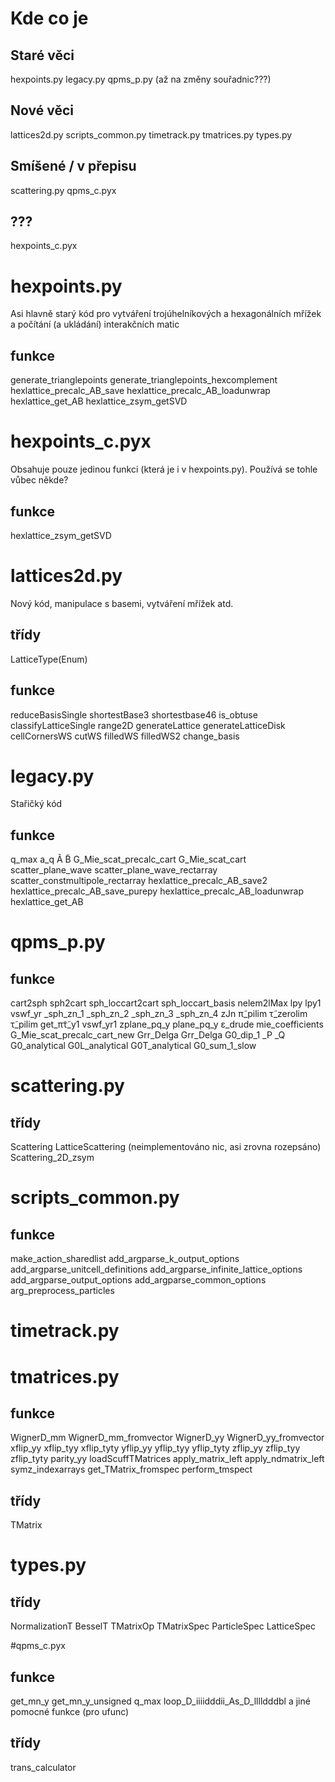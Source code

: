 # Kde co je
## Staré věci
hexpoints.py
legacy.py
qpms_p.py (až na změny souřadnic???)

## Nové věci
lattices2d.py
scripts_common.py
timetrack.py
tmatrices.py
types.py

## Smíšené / v přepisu
scattering.py
qpms_c.pyx

## ???
hexpoints_c.pyx

# hexpoints.py
Asi hlavně starý kód pro vytváření trojúhelníkových a hexagonálních mřížek
a počítání (a ukládání) interakčních matic

## funkce
generate_trianglepoints
generate_trianglepoints_hexcomplement
hexlattice_precalc_AB_save
hexlattice_precalc_AB_loadunwrap
hexlattice_get_AB
hexlattice_zsym_getSVD
	 
# hexpoints_c.pyx
Obsahuje pouze jedinou funkci (která je i v hexpoints.py). 
Používá se tohle vůbec někde?
## funkce
hexlattice_zsym_getSVD

# lattices2d.py
Nový kód, manipulace s basemi, vytváření mřížek atd.

## třídy
LatticeType(Enum)

## funkce
reduceBasisSingle
shortestBase3
shortestbase46
is_obtuse
classifyLatticeSingle
range2D
generateLattice
generateLatticeDisk
cellCornersWS
cutWS
filledWS
filledWS2
change_basis

# legacy.py
Stařičký kód

## funkce
q_max
a_q
Ã
B̃
G_Mie_scat_precalc_cart
G_Mie_scat_cart
scatter_plane_wave
scatter_plane_wave_rectarray
scatter_constmultipole_rectarray
hexlattice_precalc_AB_save2
hexlattice_precalc_AB_save_purepy
hexlattice_precalc_AB_loadunwrap
hexlattice_get_AB

# qpms_p.py
## funkce
cart2sph
sph2cart
sph_loccart2cart
sph_loccart_basis
nelem2lMax
lpy
lpy1
vswf_yr
_sph_zn_1
_sph_zn_2
_sph_zn_3
_sph_zn_4
zJn
π̃_pilim
τ̃_zerolim
τ̃_pilim
get_π̃τ̃_y1
vswf_yr1
zplane_pq_y
plane_pq_y
ε_drude
mie_coefficients
G_Mie_scat_precalc_cart_new
Grr_Delga
Grr_Delga
G0_dip_1
_P
_Q
G0_analytical
G0L_analytical
G0T_analytical
G0_sum_1_slow

# scattering.py
## třídy
Scattering
LatticeScattering (neimplementováno nic, asi zrovna rozepsáno)
Scattering_2D_zsym

# scripts_common.py
## funkce
make_action_sharedlist
add_argparse_k_output_options
add_argparse_unitcell_definitions
add_argparse_infinite_lattice_options
add_argparse_output_options
add_argparse_common_options
arg_preprocess_particles

# timetrack.py

# tmatrices.py
## funkce
WignerD_mm
WignerD_mm_fromvector
WignerD_yy
WignerD_yy_fromvector
xflip_yy
xflip_tyy
xflip_tyty
yflip_yy
yflip_tyy
yflip_tyty
zflip_yy
zflip_tyy
zflip_tyty
parity_yy
loadScuffTMatrices
apply_matrix_left
apply_ndmatrix_left
symz_indexarrays
get_TMatrix_fromspec
perform_tmspect

## třídy
TMatrix

# types.py
## třídy
NormalizationT
BesselT
TMatrixOp
TMatrixSpec
ParticleSpec
LatticeSpec

#qpms_c.pyx
## funkce
get_mn_y
get_mn_y_unsigned
q_max
loop_D_iiiidddii_As_D_lllldddbl a jiné pomocné funkce (pro ufunc)

## třídy
trans_calculator
